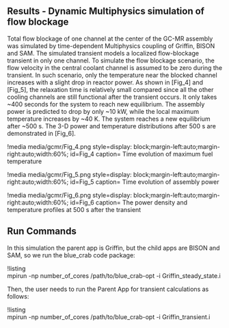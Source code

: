 ## Results - Dynamic Multiphysics simulation of flow blockage

Total flow blockage of one channel at the center of the GC-MR assembly was simulated by time-dependent Multiphysics coupling of Griffin, BISON and SAM. The simulated transient models a localized flow-blockage transient in only one channel. To simulate the flow blockage scenario, the flow velocity in the central coolant channel is assumed to be zero during the transient. In such scenario, only the temperature near the blocked channel increases with a slight drop in reactor power. As shown in [Fig_4] and [Fig_5], the relaxation time is relatively small compared since all the other cooling channels are still functional after the transient occurs. It only takes ~400 seconds for the system to reach new equilibrium. The assembly power is predicted to drop by only ~10 kW, while the local maximum temperature increases by ~40 K. The system reaches a new equilibrium after ~500 s. The 3-D power and temperature distributions after 500 s are demonstrated in [Fig_6].

!media media/gcmr/Fig_4.png
      style=display: block;margin-left:auto;margin-right:auto;width:60%;
      id=Fig_4
      caption= Time evolution of maximum fuel temperature 

!media media/gcmr/Fig_5.png
      style=display: block;margin-left:auto;margin-right:auto;width:60%;
      id=Fig_5
      caption= Time evolution of assembly power

!media media/gcmr/Fig_6.png
      style=display: block;margin-left:auto;margin-right:auto;width:60%;
      id=Fig_6
      caption= The power density and temperature profiles at 500 s after the transient

## Run Commands

In this simulation the parent app is Griffin, but the child apps are BISON and SAM, so we run the blue_crab code package:

!listing  
mpirun -np number_of_cores /path/to/blue_crab-opt -i Griffin_steady_state.i

Then, the user needs to run the Parent App for transient calculations as follows: 

!listing  
mpirun -np number_of_cores /path/to/blue_crab-opt -i Griffin_transient.i
